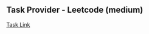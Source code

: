 ## Task Provider - Leetcode (medium)

[Task Link](https://leetcode.com/problems/add-two-numbers/description/?envType=study-plan-v2&envId=top-interview-150)
